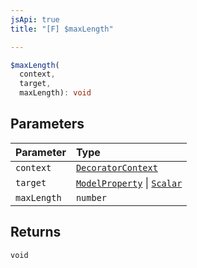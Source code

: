 ```yaml
---
jsApi: true
title: "[F] $maxLength"

---
```

```ts
$maxLength(
  context,
  target,
  maxLength): void
```

## Parameters

| Parameter | Type |
| :------ | :------ |
| `context` | [`DecoratorContext`](Interface.DecoratorContext.md) |
| `target` | [`ModelProperty`](Interface.ModelProperty.md) \| [`Scalar`](Interface.Scalar.md) |
| `maxLength` | `number` |

## Returns

`void`
